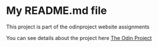 # My README.md file

This project is part of the odinproject website assignments

You can see details about the project here [The Odin Project](https://www.theodinproject.com/lessons/foundations-recipes)